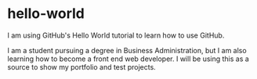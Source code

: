 # hello-world

I am using GitHub's Hello World tutorial to learn how to use GitHub.

I am a student pursuing a degree in Business Administration, but I am also learning how to become a front end web developer.  I will be using this as a source to show my portfolio and test projects.
